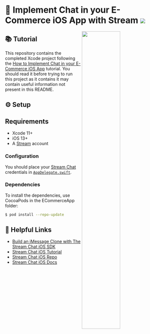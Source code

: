 # 💬 Implement Chat in your E-Commerce iOS App with Stream [![](https://img.shields.io/twitter/url?url=https%3A%2F%2Fgithub.com%2FGetStream%2Fe-commerce-chat-ios)](https://twitter.com/intent/tweet?text=Want%20to%20implement%20chat%20in%20your%20e-commerce%20iOS%20app%3F%20Learn%20how%3A&url=https%3A%2F%2Fgithub.com%2FGetStream%2Fe-commerce-chat-ios)

<img align="right" src="https://i.imgur.com/T7AnZmR.png" width="50%" />

## 📚 Tutorial

This repository contains the completed Xcode project following the [How to Implement Chat in your E-Commerce iOS App](https://getstream.io/blog/e-commerce-chat-ios/) tutorial. You should read it before trying to run this project as it contains it may contain useful information not present in this README.

## ⚙️ Setup

## Requirements
- Xcode 11+
- iOS 13+
- A [Stream](https://getstream.io/accounts/signup/) account

### Configuration

You should place your [Stream Chat](https://getstream.io/chat/) credentials in [`AppDelegate.swift`](ECommerceApp/ECommerceApp/AppDelegate.swift#L18).

### Dependencies

To install the dependencies, use CocoaPods in the ECommerceApp folder:

```bash
$ pod install --repo-update
```

## 🔗 Helpful Links

- [Build an iMessage Clone with The Stream Chat iOS SDK](https://getstream.io/blog/build-imessage-clone/)
- [Stream Chat iOS Tutorial](https://getstream.io/tutorials/ios-chat/)
- [Stream Chat iOS Repo](https://github.com/GetStream/stream-chat-swift)
- [Stream Chat iOS Docs](http://getstream.io/chat/docs?language=swift)

